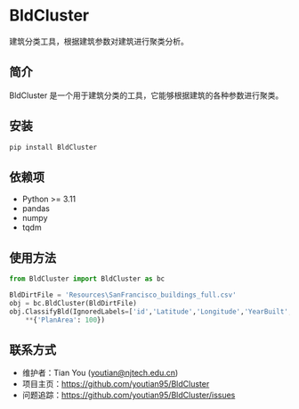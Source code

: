 # BldCluster

建筑分类工具，根据建筑参数对建筑进行聚类分析。

## 简介

BldCluster 是一个用于建筑分类的工具，它能够根据建筑的各种参数进行聚类。

## 安装

```bash
pip install BldCluster
```

## 依赖项

- Python >= 3.11
- pandas
- numpy
- tqdm

## 使用方法

```python
from BldCluster import BldCluster as bc

BldDirtFile = 'Resources\SanFrancisco_buildings_full.csv'
obj = bc.BldCluster(BldDirtFile)
obj.ClassifyBld(IgnoredLabels=['id','Latitude','Longitude','YearBuilt','ReplacementCost'], 
    **{'PlanArea': 100})
```

## 联系方式

- 维护者：Tian You (youtian@njtech.edu.cn)
- 项目主页：https://github.com/youtian95/BldCluster
- 问题追踪：https://github.com/youtian95/BldCluster/issues